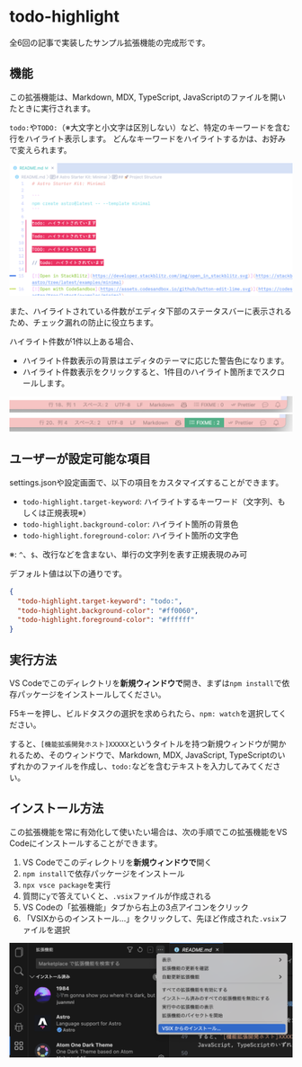 # todo-highlight

全6回の記事で実装したサンプル拡張機能の完成形です。

## 機能

この拡張機能は、Markdown, MDX, TypeScript, JavaScriptのファイルを開いたときに実行されます。

`todo:`や`TODO:`（※大文字と小文字は区別しない）など、特定のキーワードを含む行をハイライト表示します。
どんなキーワードをハイライトするかは、お好みで変えられます。

![](https://raw.githubusercontent.com/codegrid/2023-vscode-extension/main/todo-highlight-6/doc/assets/highlight-todo.png)

また、ハイライトされている件数がエディタ下部のステータスバーに表示されるため、チェック漏れの防止に役立ちます。

ハイライト件数が1件以上ある場合、
- ハイライト件数表示の背景はエディタのテーマに応じた警告色になります。
- ハイライト件数表示をクリックすると、1件目のハイライト箇所までスクロールします。

![](https://raw.githubusercontent.com/codegrid/2023-vscode-extension/main/todo-highlight-6/doc/assets/fixme-count-0.png)
![](https://raw.githubusercontent.com/codegrid/2023-vscode-extension/main/todo-highlight-6/doc/assets/fixme-count-2.png)

## ユーザーが設定可能な項目

settings.jsonや設定画面で、以下の項目をカスタマイズすることができます。

- `todo-highlight.target-keyword`: ハイライトするキーワード（文字列、もしくは正規表現※）
- `todo-highlight.background-color`: ハイライト箇所の背景色
- `todo-highlight.foreground-color`: ハイライト箇所の文字色

※: `^`、`$`、改行などを含まない、単行の文字列を表す正規表現のみ可

デフォルト値は以下の通りです。

```json
{
  "todo-highlight.target-keyword": "todo:",
  "todo-highlight.background-color": "#ff0060",
  "todo-highlight.foreground-color": "#ffffff"
}
```

## 実行方法

VS Codeでこのディレクトリを**新規ウィンドウで**開き、まずは`npm install`で依存パッケージをインストールしてください。

F5キーを押し、ビルドタスクの選択を求められたら、`npm: watch`を選択してください。

すると、`[機能拡張開発ホスト]XXXXX`というタイトルを持つ新規ウィンドウが開かれるため、そのウィンドウで、Markdown, MDX, JavaScript, TypeScriptのいずれかのファイルを作成し、`todo:`などを含むテキストを入力してみてください。

## インストール方法

この拡張機能を常に有効化して使いたい場合は、次の手順でこの拡張機能をVS Codeにインストールすることができます。

1. VS Codeでこのディレクトリを**新規ウィンドウで**開く
2. `npm install`で依存パッケージをインストール
3. `npx vsce package`を実行
4. 質問に`y`で答えていくと、`.vsix`ファイルが作成される
5. VS Codeの「拡張機能」タブから右上の3点アイコンをクリック
6. 「VSIXからのインストール...」をクリックして、先ほど作成された`.vsix`ファイルを選択

![](https://raw.githubusercontent.com/codegrid/2023-vscode-extension/main/todo-highlight-6/doc/assets/install-from-vsix.png)
